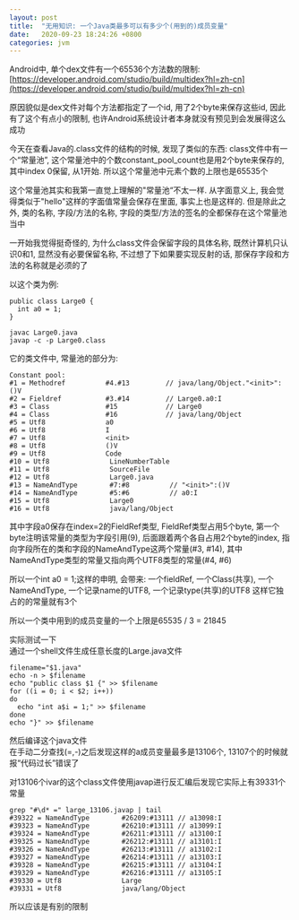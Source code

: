```yaml
---
layout: post
title:  "无用知识: 一个Java类最多可以有多少个(用到的)成员变量"
date:   2020-09-23 18:24:26 +0800
categories: jvm
---
```


Android中, 单个dex文件有一个65536个方法数的限制: [https://developer.android.com/studio/build/multidex?hl=zh-cn](https://developer.android.com/studio/build/multidex?hl=zh-cn)

原因貌似是dex文件对每个方法都指定了一个id, 用了2个byte来保存这些id, 因此有了这个有点小的限制, 也许Android系统设计者本身就没有预见到会发展得这么成功

今天在查看Java的.class文件的结构的时候, 发现了类似的东西: class文件中有一个“常量池”, 这个常量池中的个数constant_pool_count也是用2个byte来保存的, 其中index 0保留, 从1开始. 所以这个常量池中元素个数的上限也是65535个

这个常量池其实和我第一直觉上理解的"常量池“不太一样. 从字面意义上, 我会觉得类似于"hello"这样的字面值常量会保存在里面, 事实上也是这样的. 但是除此之外, 类的名称, 字段/方法的名称, 字段的类型/方法的签名的全都保存在这个常量池当中

一开始我觉得挺奇怪的, 为什么class文件会保留字段的具体名称, 既然计算机只认识0和1, 显然没有必要保留名称, 不过想了下如果要实现反射的话, 那保存字段和方法的名称就是必须的了

以这个类为例: 

    public class Large0 {
      int a0 = 1;
    }

    javac Large0.java
    javap -c -p Large0.class

它的类文件中, 常量池的部分为:

    Constant pool:
    #1 = Methodref          #4.#13         // java/lang/Object."<init>":()V
    #2 = Fieldref           #3.#14         // Large0.a0:I
    #3 = Class              #15            // Large0
    #4 = Class              #16            // java/lang/Object
    #5 = Utf8               a0
    #6 = Utf8               I
    #7 = Utf8               <init>
    #8 = Utf8               ()V
    #9 = Utf8               Code
    #10 = Utf8               LineNumberTable
    #11 = Utf8               SourceFile
    #12 = Utf8               Large0.java
    #13 = NameAndType        #7:#8          // "<init>":()V
    #14 = NameAndType        #5:#6          // a0:I
    #15 = Utf8               Large0
    #16 = Utf8               java/lang/Object

其中字段a0保存在index=2的FieldRef类型, FieldRef类型占用5个byte, 第一个byte注明该常量的类型为字段引用(9), 后面跟着两个各自占用2个byte的index, 指向字段所在的类和字段的NameAndType这两个常量(#3, #14), 其中NameAndType类型的常量又指向两个UTF8类型的常量(#4, #6)

所以一个int a0 = 1;这样的申明, 会带来: 一个fieldRef, 一个Class(共享), 一个NameAndType, 一个记录name的UTF8, 一个记录type(共享)的UTF8
这样它独占的的常量就有3个

所以一个类中用到的成员变量的一个上限是65535 / 3 = 21845

实际测试一下  
通过一个shell文件生成任意长度的Large.java文件

    filename="$1.java"
    echo -n > $filename
    echo "public class $1 {" >> $filename
    for ((i = 0; i < $2; i++))
    do
      echo "int a$i = 1;" >> $filename
    done
    echo "}" >> $filename

然后编译这个java文件  
在手动二分查找(=,-)之后发现这样的a成员变量最多是13106个, 13107个的时候就报“代码过长”错误了

对13106个ivar的这个class文件使用javap进行反汇编后发现它实际上有39331个常量

    grep "#\d* =" large_13106.javap | tail
    #39322 = NameAndType        #26209:#13111 // a13098:I
    #39323 = NameAndType        #26210:#13111 // a13099:I
    #39324 = NameAndType        #26211:#13111 // a13100:I
    #39325 = NameAndType        #26212:#13111 // a13101:I
    #39326 = NameAndType        #26213:#13111 // a13102:I
    #39327 = NameAndType        #26214:#13111 // a13103:I
    #39328 = NameAndType        #26215:#13111 // a13104:I
    #39329 = NameAndType        #26216:#13111 // a13105:I
    #39330 = Utf8               Large
    #39331 = Utf8               java/lang/Object

所以应该是有别的限制
